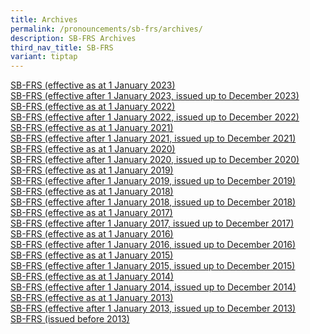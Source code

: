 ```yaml
---
title: Archives
permalink: /pronouncements/sb-frs/archives/
description: SB-FRS Archives
third_nav_title: SB-FRS
variant: tiptap
---
```

<p><a href="/pronouncements/sb-frs/archives/2023/effective-as-at-1-january-2023/" rel="noopener noreferrer nofollow" target="_blank">SB-FRS (effective as at 1 January 2023)</a> 
<br><a href="/pronouncements/sb-frs/archives/2023/effective-after-1-january-2023-issued-up-to-december-2023/" rel="noopener noreferrer nofollow" target="_blank">SB-FRS (effective after 1 January 2023, issued up to December 2023) </a>
<br><a href="/pronouncements/sb-frs/archives/2022/effective-as-at-1-january-2022/" rel="noopener noreferrer nofollow" target="_blank">SB-FRS (effective as at 1 January 2022)</a> 
<br><a href="/pronouncements/sb-frs/archives/2022/effective-after-1-january-2022-issued-up-to-december-2022/" rel="noopener noreferrer nofollow" target="_blank">SB-FRS (effective after 1 January 2022, issued up to December 2022) </a>
<br><a href="/pronouncements/sb-frs/archives/2021/effective-as-at-1-january-2021/" rel="noopener noreferrer nofollow" target="_blank">SB-FRS (effective as at 1 January 2021)</a> 
<br><a href="/pronouncements/sb-frs/archives/2021/effective-after-1-january-2021-issued-up-to-december-2021/" rel="noopener noreferrer nofollow" target="_blank">SB-FRS (effective after 1 January 2021, issued up to December 2021)</a> 
<br><a href="/pronouncements/sb-frs/archives/2020/effective-as-at-1-january-2020/" rel="noopener noreferrer nofollow" target="_blank">SB-FRS (effective as at 1 January 2020)</a> 
<br><a href="/pronouncements/sb-frs/archives/2020/effective-after-1-january-2020-issued-up-to-december-2020/" rel="noopener noreferrer nofollow" target="_blank">SB-FRS (effective after 1 January 2020, issued up to December 2020)</a> 
<br><a href="/pronouncements/sb-frs/archives/2019/effective-as-at-1-january-2019/" rel="noopener noreferrer nofollow" target="_blank">SB-FRS (effective as at 1 January 2019)</a> 
<br><a href="/pronouncements/sb-frs/archives/2019/effective-after-1-january-2019-issued-up-to-december-2019/" rel="noopener noreferrer nofollow" target="_blank">SB-FRS (effective after 1 January 2019, issued up to December 2019)</a> 
<br><a href="/pronouncements/sb-frs/archives/2018/effective-as-at-1-january-2018/" rel="noopener noreferrer nofollow" target="_blank">SB-FRS (effective as at 1 January 2018)</a> 
<br><a href="/pronouncements/sb-frs/archives/2018/effective-after-1-january-2018-issued-up-to-december-2018/" rel="noopener noreferrer nofollow" target="_blank">SB-FRS (effective after 1 January 2018, issued up to December 2018)</a> 
<br><a href="/pronouncements/sb-frs/archives/2017/effective-as-at-1-january-2017/" rel="noopener noreferrer nofollow" target="_blank">SB-FRS (effective as at 1 January 2017)</a> 
<br><a href="/pronouncements/sb-frs/archives/2017/effective-after-1-january-2017-issued-up-to-december-2017/" rel="noopener noreferrer nofollow" target="_blank">SB-FRS (effective after 1 January 2017, issued up to December 2017)</a> 
<br><a href="/pronouncements/sb-frs/archives/2016/effective-as-at-1-january-2016/" rel="noopener noreferrer nofollow" target="_blank">SB-FRS (effective as at 1 January 2016)</a> 
<br><a href="/pronouncements/sb-frs/archives/2016/effective-after-1-january-2016-issued-up-to-december-2016/" rel="noopener noreferrer nofollow" target="_blank">SB-FRS (effective after 1 January 2016, issued up to December 2016)</a> 
<br><a href="/pronouncements/sb-frs/archives/2015/effective-as-at-1-january-2015/" rel="noopener noreferrer nofollow" target="_blank">SB-FRS (effective as at 1 January 2015)</a> 
<br><a href="/pronouncements/sb-frs/archives/2015/effective-after-1-january-2015-issued-up-to-december-2015/" rel="noopener noreferrer nofollow" target="_blank">SB-FRS (effective after 1 January 2015, issued up to December 2015)</a> 
<br><a href="/pronouncements/sb-frs/archives/2014/effective-as-at-1-january-2014/" rel="noopener noreferrer nofollow" target="_blank">SB-FRS (effective as at 1 January 2014)</a> 
<br><a href="/pronouncements/sb-frs/archives/2014/effective-after-1-january-2014-issued-up-to-december-2014/" rel="noopener noreferrer nofollow" target="_blank">SB-FRS (effective after 1 January 2014, issued up to December 2014)</a> 
<br><a href="/pronouncements/sb-frs/archives/2013/effective-as-at-1-january-2013/" rel="noopener noreferrer nofollow" target="_blank">SB-FRS (effective as at 1 January 2013)</a> 
<br><a href="/pronouncements/sb-frs/archives/2013/effective-after-1-january-2013-issued-up-to-december-2013/" rel="noopener noreferrer nofollow" target="_blank">SB-FRS (effective after 1 January 2013, issued up to December 2013)</a> 
<br><a href="/pronouncements/sb-frs/archives/2013/issued-before-2013/" rel="noopener noreferrer nofollow" target="_blank">SB-FRS (issued before 2013)</a>
</p>